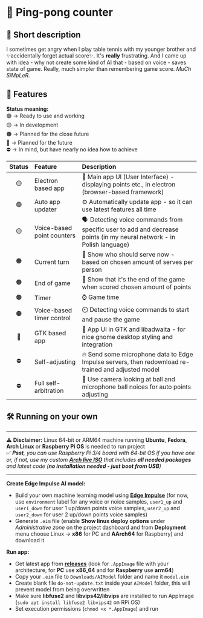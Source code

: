 # 🎉 Ping-pong counter


## 🎯 Short description
 I sometimes get angry when I play table tennis with my younger brother and ✨accidentally forget actual score✨. It's **really** frustrating. And I came up with idea - why not create some kind of AI that - based on voice - saves state of game. Really, much simpler than remembering game score. *MuCh SiMpLeR.*


## 🔰 Features

**Status meaning:** <br>
🟢 -> Ready to use and working <br>
🟡 -> In development <br>
🟠 -> Planned for the close future <br>
🔴 -> Planned for the future <br>
⛔ -> In mind, but have nearly no idea how to achieve

| Status |      Feature                |    Description    |
|:------:|:----------------------------|:------------------|
|   🟡   | Electron based app          | 🦺 Main app UI (User Interface) - displaying points etc., in electron (browser-based framework) |
|   🟢   | Auto app updater            | ⚙️ Automatically update app - so it can use latest features all time |
|   🟡   | Voice-based point counters  | 🗣️ Detecting voice commands from specific user to add and decrease points (in my neural network - in Polish language) |
|   🟠   | Current turn                | 🎯 Show who should serve now - based on chosen amount of serves per person |
|   🟠   | End of game                 | 🛑 Show that it's the end of the game when scored chosen amount of points |
|   🟠   | Timer                       | ⌚ Game time |
|   🟠   | Voice-based timer control   | ⏲️ Detecting voice commands to start and pause the game |
|   🔴   | GTK based app               | 👕 App UI in GTK and libadwaita - for nice gnome desktop styling and integration |
|   ⛔   | Self-adjusting              | 🔥 Send some microphone data to Edge Impulse servers, then redownload re-trained and adjusted model |
|   ⛔   | Full self-arbitration       | 📸 Use camera looking at ball and microphone ball noices for auto points adjusting |


## 🛠️ Running on your own

****
⚠️ **Disclaimer:** Linux 64-bit or ARM64 machine running **Ubuntu**, **Fedora**, **Arch Linux** or **Raspberry Pi OS** is needed to run project <br> 
✅ ***Psst**, you can use Raspberry Pi 3/4 board with 64-bit OS if you have one or, if not, use my custom **[Arch live ISO](https://github.com/LukeMech/CustomArch)** that includes **all needed packages** and latest code (**no installation needed - just boot from USB**)*

****

**Create Edge Impulse AI model:**
- Build your own machine learning model using **[Edge Impulse](https://edgeimpulse.com)** (for now, use `environment` label for any voice or noice samples, `user1_up` and `user1_down` for user 1 up/down points voice samples, `user2_up` and `user2_down` for user 2 up/down points voice samples)
- Generate `.eim` file (enable **Show linux deploy options** under *Administrative zone* on the project dashboard and from **Deployment** menu choose Linux -> **x86** for PC and **AArch64** for Raspberry) and download it

**Run app:**
- Get latest app from **[releases](https://github.com/LukeMech/Ping-Pong_Counter/releases/latest)** (look for `.AppImage` file with your architecture, for **PC** use **x86_64** and for **Raspberry** use **arm64**)
- Copy your `.eim` file to `Downloads/AIModel` folder and name it `model.eim`
- Create blank file `do-not-update.txt` inside your `AIModel` folder, this will prevent model from being overwritten
- Make sure **libfuse2** and **libvips42/libvips** are installed to run AppImage (`sudo apt install libfuse2 libvips42` on RPi OS)
- Set execution permissions (`chmod +x *.AppImage`) and run
